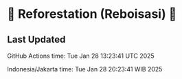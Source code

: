 
# 🌳 Reforestation (Reboisasi) 🌲

## Last Updated

GitHub Actions time: Tue Jan 28 13:23:41 UTC 2025

Indonesia/Jakarta time: Tue Jan 28 20:23:41 WIB 2025
